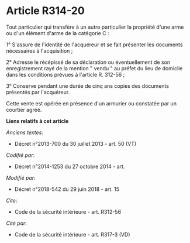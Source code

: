 # Article R314-20

Tout particulier qui transfère à un autre particulier la propriété d'une arme ou d'un élément d'arme de la catégorie C :

1° S'assure de l'identité de l'acquéreur et se fait présenter les documents nécessaires à l'acquisition ;

2° Adresse le récépissé de sa déclaration ou éventuellement de son enregistrement rayé de la mention " vendu " au préfet du
lieu de domicile dans les conditions prévues à l'article R. 312-56 ;

3° Conserve pendant une durée de cinq ans copies des documents présentés par l'acquéreur.

Cette vente est opérée en présence d'un armurier ou constatée par un courtier agréé.

**Liens relatifs à cet article**

_Anciens textes_:

  - Décret n°2013-700 du 30 juillet 2013 - art. 50 (VT)

_Codifié par_:

  - Décret n°2014-1253 du 27 octobre 2014 - art.

_Modifié par_:

  - Décret n°2018-542 du 29 juin 2018 - art. 15

_Cite_:

  - Code de la sécurité intérieure - art. R312-56

_Cité par_:

  - Code de la sécurité intérieure - art. R317-3 (VD)
